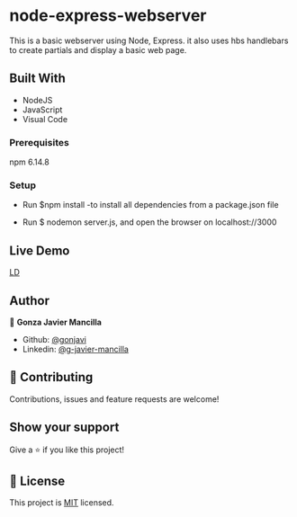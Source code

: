 # node-express-webserver

This is a basic webserver using Node, Express. it also uses hbs handlebars to create partials and display a basic web page.


## Built With

- NodeJS
- JavaScript
- Visual Code

### Prerequisites
npm 6.14.8

### Setup

 - Run $npm install   -to install all dependencies from a package.json file

 - Run $ nodemon server.js, and open the browser on localhost://3000 


## Live Demo

[LD](https://gon-node-web.herokuapp.com/)

## Author

👤 **Gonza Javier Mancilla**

- Github: [@gonjavi](https://github.com/gonjavi)
- Linkedin: [@g-javier-mancilla](https://www.linkedin.com/in/g-javier-mancilla-a686a9178/)


## 🤝 Contributing

Contributions, issues and feature requests are welcome!


## Show your support

Give a ⭐️ if you like this project!


## 📝 License

This project is [MIT](lic.url) licensed.
